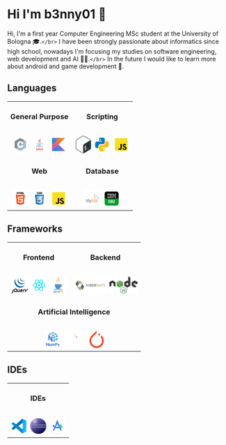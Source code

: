 # Hi I'm b3nny01 👋

Hi, I'm a first year Computer Engineering MSc student at the University of Bologna 🎓.`</br>`
I have been strongly passionate about informatics since high school, nowadays I'm focusing my studies on software engineering, web development and AI 👨‍💻.`</br>`
In the future I would like to learn more about android and game development 👾.

## Languages
<table>
<tr>
<td style="text-align: center"><h3 style="text-align: center">General Purpose</h3><br/>
<img src="_readmeImgs_/languages/c.svg" height="40px"/> <img src="_readmeImgs_/languages/java.svg" height="40px"/> <img src="_readmeImgs_/languages/kotlin.svg" height="40px"/> 
</td>
<td style="text-align: center">
<h3 style="text-align: center">Scripting</h3><br/>
<img src="_readmeImgs_/languages/bash.svg" height="40px"/> <img src="_readmeImgs_/languages/python.svg" height="40px"/> <img src="_readmeImgs_/languages/javascript.svg" height="40px"/>
</td>
</tr>
<tr></tr>
<tr>
<td style="text-align: center">
<h3 style="text-align: center">Web</h3><br/>
<img src="_readmeImgs_/languages/html.svg" height="40px"/> <img src="_readmeImgs_/languages/css.svg" height="40px"/> <img src="_readmeImgs_/languages/javascript.svg" height="40px"/>
</td>
<td style="text-align: center">
<h3 style="text-align: center">Database</h3><br/>
<img src="_readmeImgs_/languages/mysql.svg" height="40px"/> <img src="_readmeImgs_/languages/db2.png" height="40px"/>
</td>
</tr>
</table>

## Frameworks
<table>
<td style="text-align: center">
<h3 style="text-align: center">Frontend</h3><br/>
<img src="_readmeImgs_/frameworks/jquery.png" height="40px"> <img src="_readmeImgs_/frameworks/react.svg" height="40px"> <img src="_readmeImgs_/frameworks/javafx.png" height="40px">
</td>
<td style="text-align: center">
<h3 style="text-align: center">Backend</h3><br/>
<img src="_readmeImgs_/frameworks/hibernate.svg" height="40px"> <img src="_readmeImgs_/frameworks/node.png" height="40px">
</td>
</tr>
<tr></tr>
<tr>
<td colspan="2" style="text-align: center" >
<h3 style="text-align: center">Artificial Intelligence</h3><br/>
<img src="_readmeImgs_/frameworks/numpy.png" height="40px"> <img src="_readmeImgs_/frameworks/pandas.svg" height="40px"> <img src="_readmeImgs_/frameworks/pytorch.png" height="40px">
</tr>
</table>

## IDEs
<table><tr><td style="text-align: center">
<h3 style="text-align: center">IDEs</h3><br/>
<img src="_readmeImgs_/ides/vscode.svg" height="40px"> <img src="_readmeImgs_/ides/eclipse.png" height="40px"> <img src="_readmeImgs_/ides/androidstudio.png" height="40px">
</td></tr></table>
